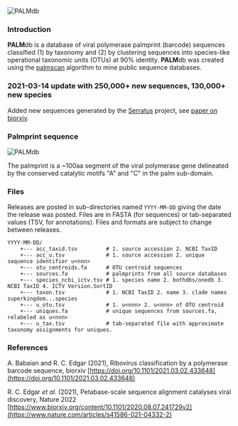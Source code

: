 ![PALMdb](http://drive5.com/images/palmdb_header.png)

### Introduction

**PALM**db is a database of viral polymerase palmprint (barcode) sequences classified (1) by taxonomy and (2) by clustering sequences into species-like operational taxonomic units (OTUs) at 90% identity. **PALM**db was created using the [palmscan](https://github.com/rcedgar/palmscan) algorithm to mine public sequence databases.

### 2021-03-14 update with 250,000+ new sequences, 130,000+ new species

Added new sequences generated by the [Serratus](https://serratus.io/) project, see [paper on biorxiv](https://www.biorxiv.org/content/10.1101/2020.08.07.241729v2).

### Palmprint sequence

![PALMdb](http://drive5.com/images/palm_structure_figure.png)

The palmprint is a ~100aa segment of the viral polymerase gene delineated by the conserved catalytic motifs "A" and "C" in the palm sub-domain.

### Files

Releases are posted in sub-directories named `YYYY-MM-DD` giving the date the release was posted. Files are in FASTA (for sequences) or tab-separated values (TSV, for annotations). Files and formats are subject to change between releases.

```
YYYY-MM-DD/
	+--- acc_taxid.tsv         # 1. source accession 2. NCBI TaxID
	+--- acc_u.tsv             # 1. source accession 2. unique sequence identifier u<nnn>
	+--- otu_centroids.fa      # OTU centroid sequences
	+--- sources.fa            # palmprints from all source databases
	+--- species_ncbi_ictv.tsv # 1. species name 2. bothdbs/onedb 3. NCBI TaxID 4. ICTV Version.SortID
	+--- taxon.tsv             # 1. NCBI TaxID 2. name 3. clade names superkingdom...species
	+--- u_otu.tsv             # 1. u<nnn> 2. u<nnn> of OTU centroid
	+--- uniques.fa            # unique sequences from sources.fa, relabeled as u<nnn>
	+--- u_tax.tsv             # tab-separated file with approximate taxonomy assignments for uniques.    
```

### References

A. Babaian and R. C. Edgar (2021), Ribovirus classification by a polymerase barcode sequence, biorxiv
[https://doi.org/10.1101/2021.03.02.433648](https://doi.org/10.1101/2021.03.02.433648)

R. C. Edgar _et al._ (2021), Petabase-scale sequence alignment catalyses viral discovery, Nature 2022 [https://www.biorxiv.org/content/10.1101/2020.08.07.241729v2](https://www.nature.com/articles/s41586-021-04332-2)
